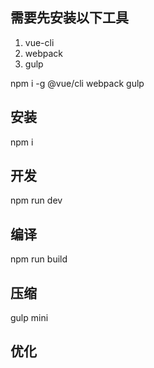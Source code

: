 ## 需要先安装以下工具
1. vue-cli
2. webpack
3. gulp 

npm i -g @vue/cli webpack gulp

## 安装
npm i

## 开发
npm run dev

## 编译
npm run build

## 压缩
gulp mini

## 优化


